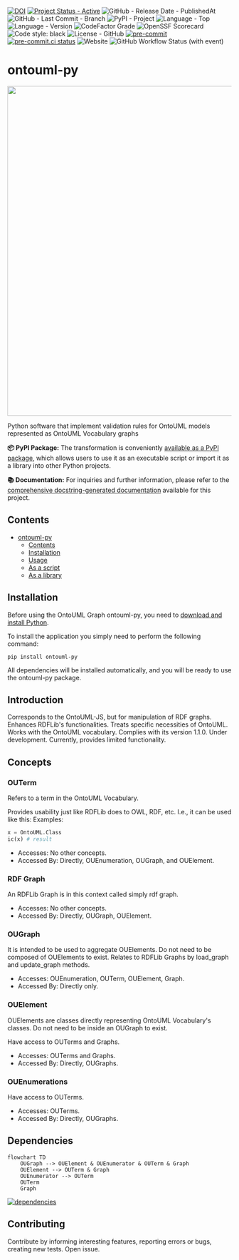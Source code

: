 [![DOI](https://zenodo.org/badge/DOI/10.5281/zenodo.8214977.svg)](https://doi.org/10.5281/zenodo.8214977)
[![Project Status - Active](https://www.repostatus.org/badges/latest/active.svg)](https://www.repostatus.org/#active)
![GitHub - Release Date - PublishedAt](https://img.shields.io/github/release-date/ontouml/ontouml-py)
![GitHub - Last Commit - Branch](https://img.shields.io/github/last-commit/ontouml/ontouml-py/main)
![PyPI - Project](https://img.shields.io/pypi/v/ontouml-py)
![Language - Top](https://img.shields.io/github/languages/top/ontouml/ontouml-py)
![Language - Version](https://img.shields.io/pypi/pyversions/ontouml-py)
![CodeFactor Grade](https://img.shields.io/codefactor/grade/github/ontouml/ontouml-py)
![OpenSSF Scorecard](https://api.securityscorecards.dev/projects/github.com/OntoUML/ontouml-py/badge)
![Code style: black](https://img.shields.io/badge/code%20style-black-000000.svg)
![License - GitHub](https://img.shields.io/github/license/ontouml/ontouml-py)
[![pre-commit](https://img.shields.io/badge/pre--commit-enabled-brightgreen?logo=pre-commit)](https://github.com/pre-commit/pre-commit)
[![pre-commit.ci status](https://results.pre-commit.ci/badge/github/OntoUML/ontouml-py/main.svg)](https://results.pre-commit.ci/latest/github/OntoUML/ontouml-py/main)
![Website](https://img.shields.io/website/http/ontouml.github.io/ontouml-py.svg)
![GitHub Workflow Status (with event)](https://img.shields.io/github/actions/workflow/status/ontouml/ontouml-py/code_testing.yml)

# ontouml-py

<p align="center"><img src="https://raw.githubusercontent.com/OntoUML/ontouml-py/main/ontouml-py/resources/logo-ontouml-py.png" width="740"></p>

Python software that implement validation rules for OntoUML models represented as OntoUML Vocabulary graphs

**📦 PyPI Package:**
The transformation is conveniently [available as a PyPI package](https://pypi.org/project/ontouml-py/), which
allows users to use it as an executable script or import it as a library into other Python projects.

**📚 Documentation:**
For inquiries and further information, please refer to
the [comprehensive docstring-generated documentation](https://w3id.org/ontouml/ontouml-py/docs) available for this
project.

## Contents

<!-- TOC -->

* [ontouml-py](#ontouml-py)
    * [Contents](#contents)
    * [Installation](#installation)
    * [Usage](#usage)
    * [As a script](#as-a-script)
    * [As a library](#as-a-library)

<!-- TOC -->

## Installation

Before using the OntoUML Graph ontouml-py, you need to [download and install Python](https://www.python.org/downloads/).

To install the application you simply need to perform the following command:

```text
pip install ontouml-py
```

All dependencies will be installed automatically, and you will be ready to use the ontouml-py package.

## Introduction

Corresponds to the OntoUML-JS, but for manipulation of RDF graphs.
Enhances RDFLib's functionalities. Treats specific necessities of OntoUML.
Works with the OntoUML vocabulary. Complies with its version 1.1.0.
Under development. Currently, provides limited functionality.


## Concepts

### OUTerm

Refers to a term in the OntoUML Vocabulary. 

Provides usability just like RDFLib does to OWL, RDF, etc. I.e., it can be used like this: 
Examples:
```python
x = OntoUML.Class
ic(x) # result  
```


- Accesses: No other concepts.
- Accessed By: Directly, OUEnumeration, OUGraph, and OUElement.


### RDF Graph

An RDFLib Graph is in this context called simply rdf graph.

- Accesses: No other concepts.
- Accessed By: Directly, OUGraph, OUElement.

### OUGraph

It is intended to be used to aggregate OUElements.
Do not need to be composed of OUElements to exist.
Relates to RDFLib Graphs by load_graph and update_graph methods. 
- Accesses: OUEnumeration, OUTerm, OUElement, Graph. 
- Accessed By: Directly only.

### OUElement

OUElements are classes directly representing OntoUML Vocabulary's classes.
Do not need to be inside an OUGraph to exist.

Have access to OUTerms and Graphs.
- Accesses: OUTerms and Graphs.
- Accessed By: Directly, OUGraphs.

### OUEnumerations

Have access to OUTerms. 
- Accesses: OUTerms.
- Accessed By: Directly, OUGraphs.

## Dependencies

```mermaid
flowchart TD
    OUGraph --> OUElement & OUEnumerator & OUTerm & Graph
    OUElement --> OUTerm & Graph
    OUEnumerator --> OUTerm
    OUTerm
    Graph
```

[![dependencies](https://mermaid.ink/img/pako:eNptjj1vgzAQhv8KuqETiXBjEvDQKVXHDEmWyMsJTEHCNnJt5QPx33NxhFjq6fHd8772CJWtFQhoenutWnQ-Oe2lSegczj8OhzZZrb6Iv3ullfHJx4tN0Mqhty5eT8ppgmjP0Vl_h_81lpJFmpcLxwykQK7Grqafjq-FBN_SCxIEYa0aDL2XIM1EKgZvj3dTgfAuqBTCUKNX-w5_HWoQDfZ_NB3QgBjhBuJzu87zjLOMlYyVO843KdxB8HJNs2zLdgUrCp7lUwoPa6mBxfQlcmybnjWFY_0?type=png)](https://mermaid.live/edit#pako:eNptjj1vgzAQhv8KuqETiXBjEvDQKVXHDEmWyMsJTEHCNnJt5QPx33NxhFjq6fHd8772CJWtFQhoenutWnQ-Oe2lSegczj8OhzZZrb6Iv3ullfHJx4tN0Mqhty5eT8ppgmjP0Vl_h_81lpJFmpcLxwykQK7Grqafjq-FBN_SCxIEYa0aDL2XIM1EKgZvj3dTgfAuqBTCUKNX-w5_HWoQDfZ_NB3QgBjhBuJzu87zjLOMlYyVO843KdxB8HJNs2zLdgUrCp7lUwoPa6mBxfQlcmybnjWFY_0)

## Contributing

Contribute by informing interesting features, reporting errors or bugs, creating new tests.
Open issue.